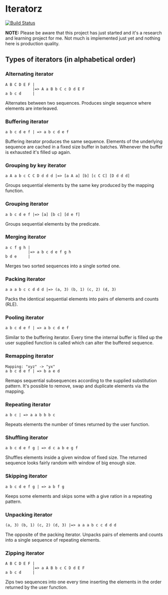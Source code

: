 # Iteratorz

[![Build Status](https://travis-ci.org/detunized/iteratorz.svg?branch=master)](https://travis-ci.org/detunized/iteratorz)

**NOTE:** Please be aware that this project has just started and it's a research
and learning project for me. Not much is implemented just yet and nothing here
is production quality.

## Types of iterators (in alphabetical order)

### Alternating iterator

    A B C D E F |
                |=> A a B b C c D d E F
    a b c d     |

Alternates between two sequences. Produces single sequence where elements are
interleaved.


### Buffering iterator

    a b c d e f | => a b c d e f

Buffering iterator produces the same sequence. Elements of the underlying sequence
are cached in a fixed size buffer in batches. Whenever the buffer is exhausted it's
filled up again.


### Grouping by key iterator

    a A a b c C C D d d d |=> [a A a] [b] [c C C] [D d d d]

Groups sequential elements by the same key produced by the mapping function.


### Grouping iterator

    a b c d e f |=> [a] [b c] [d e f]

Groups sequential elements by the predicate.


### Merging iterator

    a c f g h |
              |=> a b c d e f g h
    b d e     |

Merges two sorted sequences into a single sorted one.


### Packing iterator

    a a a b c c d d d |=> (a, 3) (b, 1) (c, 2) (d, 3)

Packs the identical sequential elements into pairs of elements and counts (RLE).


### Pooling iterator

    a b c d e f | => a b c d e f

Similar to the buffering iterator. Every time the internal buffer is filled up
the user supplied function is called which can alter the buffered sequence.


### Remapping iterator

    Mapping: "xyz" -> "yx"
    a b c d e f | => b a e d

Remaps sequential subsequences according to the supplied substitution pattern.
It's possible to remove, swap and duplicate elements via the mapping.


### Repeating iterator

    a b c | => a a b b b c

Repeats elements the number of times returned by the user function.


### Shuffling iterator

    a b c d e f g | => d c a b e g f

Shuffles elements inside a given window of fixed size. The returned sequence
looks fairly random with window of big enough size.


### Skipping iterator

    a b c d e f g | => a b f g

Keeps some elements and skips some with a give ration in a repeating pattern.


### Unpacking iterator

    (a, 3) (b, 1) (c, 2) (d, 3) |=> a a a b c c d d d

The opposite of the packing iterator. Unpacks pairs of elements and counts
into a single sequence of repeating elements.


### Zipping iterator

    A B C D E F |
                |=> a A B b c C D d E F
    a b c d     |

Zips two sequences into one every time inserting the elements in the order
returned by the user function.
